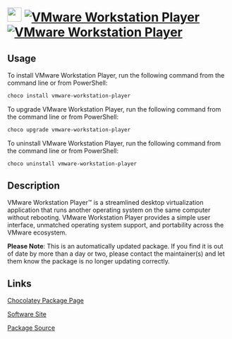 ﻿# <img src="https://rawcdn.githack.com/virtualex-itv/chocolatey-packages/b6e6a6262927b9decf4a7702d926e0df8ecea61d/icons/vmware-workstation-player.png" width="32" height="32"/> [![VMware Workstation Player](https://img.shields.io/chocolatey/v/vmware-workstation-player.svg?label=VMware+Workstation+Player)](https://chocolatey.org/packages/vmware-workstation-player) [![VMware Workstation Player](https://img.shields.io/chocolatey/dt/vmware-workstation-player.svg)](https://chocolatey.org/packages/vmware-workstation-player)

## Usage

To install VMware Workstation Player, run the following command from the command line or from PowerShell:

```powershell
choco install vmware-workstation-player
```

To upgrade VMware Workstation Player, run the following command from the command line or from PowerShell:

```powershell
choco upgrade vmware-workstation-player
```

To uninstall VMware Workstation Player, run the following command from the command line or from PowerShell:

```powershell
choco uninstall vmware-workstation-player
```

## Description

VMware Workstation Player™ is a streamlined desktop virtualization application that runs another operating system on the same computer without rebooting. VMware Workstation Player provides a simple user interface, unmatched operating system support, and portability across the VMware ecosystem.

**Please Note**: This is an automatically updated package. If you find it is
out of date by more than a day or two, please contact the maintainer(s) and
let them know the package is no longer updating correctly.

## Links

[Chocolatey Package Page](https://chocolatey.org/packages/vmware-workstation-player)

[Software Site](https://www.vmware.com/products/workstation-player.html)

[Package Source](https://github.com/virtualex-itv/chocolatey-packages/tree/master/automatic/vmware-workstation-player)
